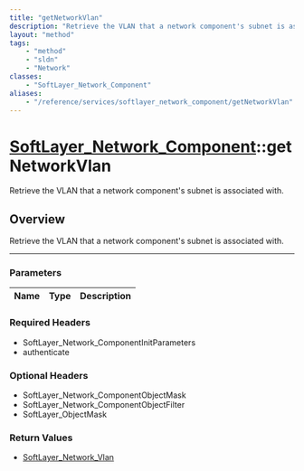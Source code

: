 ```yaml
---
title: "getNetworkVlan"
description: "Retrieve the VLAN that a network component's subnet is associated with."
layout: "method"
tags:
    - "method"
    - "sldn"
    - "Network"
classes:
    - "SoftLayer_Network_Component"
aliases:
    - "/reference/services/softlayer_network_component/getNetworkVlan"
---
```

# [SoftLayer_Network_Component](/reference/services/SoftLayer_Network_Component)::getNetworkVlan


Retrieve the VLAN that a network component's subnet is associated with.


## Overview 
Retrieve the VLAN that a network component's subnet is associated with.

-----

### Parameters 
|Name | Type | Description |
| --- | --- | --- |


### Required Headers
* SoftLayer_Network_ComponentInitParameters
* authenticate


### Optional Headers
* SoftLayer_Network_ComponentObjectMask
* SoftLayer_Network_ComponentObjectFilter
* SoftLayer_ObjectMask

### Return Values
* <a href='/reference/datatypes/SoftLayer_Network_Vlan'>SoftLayer_Network_Vlan </a>




